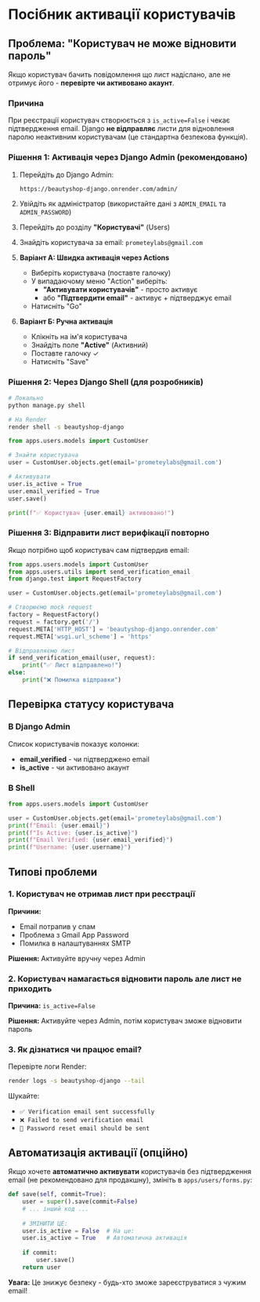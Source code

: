 # Посібник активації користувачів

## Проблема: "Користувач не може відновити пароль"

Якщо користувач бачить повідомлення що лист надіслано, але не отримує його - **перевірте чи активовано акаунт**.

### Причина

При реєстрації користувач створюється з `is_active=False` і чекає підтвердження email. Django **не відправляє** листи для відновлення паролю неактивним користувачам (це стандартна безпекова функція).

### Рішення 1: Активація через Django Admin (рекомендовано)

1. Перейдіть до Django Admin:
   ```
   https://beautyshop-django.onrender.com/admin/
   ```

2. Увійдіть як адміністратор (використайте дані з `ADMIN_EMAIL` та `ADMIN_PASSWORD`)

3. Перейдіть до розділу **"Користувачі"** (Users)

4. Знайдіть користувача за email: `prometeylabs@gmail.com`

5. **Варіант А: Швидка активація через Actions**
   - Виберіть користувача (поставте галочку)
   - У випадаючому меню "Action" виберіть:
     - **"Активувати користувачів"** - просто активує
     - або **"Підтвердити email"** - активує + підтверджує email
   - Натисніть "Go"

6. **Варіант Б: Ручна активація**
   - Клікніть на ім'я користувача
   - Знайдіть поле **"Active"** (Активний) 
   - Поставте галочку ✓
   - Натисніть "Save"

### Рішення 2: Через Django Shell (для розробників)

```bash
# Локально
python manage.py shell

# На Render
render shell -s beautyshop-django
```

```python
from apps.users.models import CustomUser

# Знайти користувача
user = CustomUser.objects.get(email='prometeylabs@gmail.com')

# Активувати
user.is_active = True
user.email_verified = True
user.save()

print(f"✅ Користувач {user.email} активовано!")
```

### Рішення 3: Відправити лист верифікації повторно

Якщо потрібно щоб користувач сам підтвердив email:

```python
from apps.users.models import CustomUser
from apps.users.utils import send_verification_email
from django.test import RequestFactory

user = CustomUser.objects.get(email='prometeylabs@gmail.com')

# Створюємо mock request
factory = RequestFactory()
request = factory.get('/')
request.META['HTTP_HOST'] = 'beautyshop-django.onrender.com'
request.META['wsgi.url_scheme'] = 'https'

# Відправляємо лист
if send_verification_email(user, request):
    print("✅ Лист відправлено!")
else:
    print("❌ Помилка відправки")
```

## Перевірка статусу користувача

### В Django Admin
Список користувачів показує колонки:
- **email_verified** - чи підтверджено email
- **is_active** - чи активовано акаунт

### В Shell
```python
from apps.users.models import CustomUser

user = CustomUser.objects.get(email='prometeylabs@gmail.com')
print(f"Email: {user.email}")
print(f"Is Active: {user.is_active}")
print(f"Email Verified: {user.email_verified}")
print(f"Username: {user.username}")
```

## Типові проблеми

### 1. Користувач не отримав лист при реєстрації
**Причини:**
- Email потрапив у спам
- Проблема з Gmail App Password
- Помилка в налаштуваннях SMTP

**Рішення:** Активуйте вручну через Admin

### 2. Користувач намагається відновити пароль але лист не приходить
**Причина:** `is_active=False`

**Рішення:** Активуйте через Admin, потім користувач зможе відновити пароль

### 3. Як дізнатися чи працює email?
Перевірте логи Render:
```bash
render logs -s beautyshop-django --tail
```

Шукайте:
- `✅ Verification email sent successfully`
- `❌ Failed to send verification email`
- `📧 Password reset email should be sent`

## Автоматизація активації (опційно)

Якщо хочете **автоматично активувати** користувачів без підтвердження email (не рекомендовано для продакшну), змініть в `apps/users/forms.py`:

```python
def save(self, commit=True):
    user = super().save(commit=False)
    # ... інший код ...
    
    # ЗМІНИТИ ЦЕ:
    user.is_active = False  # На це:
    user.is_active = True   # Автоматична активація
    
    if commit:
        user.save()
    return user
```

**Увага:** Це знижує безпеку - будь-хто зможе зареєструватися з чужим email!

